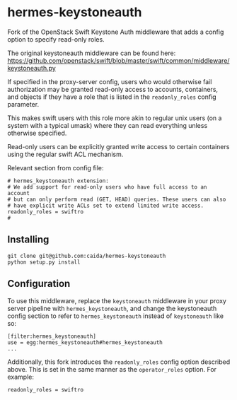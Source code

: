 # hermes-keystoneauth

Fork of the OpenStack Swift Keystone Auth middleware that adds a config option
to specify read-only roles.

The original keystoneauth middleware can be found here:
https://github.com/openstack/swift/blob/master/swift/common/middleware/keystoneauth.py

If specified in the proxy-server config, users who would otherwise fail
authorization may be granted read-only access to accounts, containers, and
objects if they have a role that is listed in the `readonly_roles` config
parameter.

This makes swift users with this role more akin to regular unix users (on a
system with a typical umask) where they can read everything unless otherwise
specified.

Read-only users can be explicitly granted write access to certain containers
using the regular swift ACL mechanism.

Relevant section from config file:
```
# hermes_keystoneauth extension:
# We add support for read-only users who have full access to an account
# but can only perform read (GET, HEAD) queries. These users can also
# have explicit write ACLs set to extend limited write access.
readonly_roles = swiftro
#
```

## Installing

```
git clone git@github.com:caida/hermes-keystoneauth
python setup.py install
```

## Configuration

To use this middleware, replace the `keystoneauth` middleware in your proxy
server pipeline with `hermes_keystoneauth`, and change the keystoneauth config
section to refer to `hermes_keystoneauth` instead of `keystoneauth` like so:

```
[filter:hermes_keystoneauth]
use = egg:hermes_keystoneauth#hermes_keystoneauth
...
```

Additionally, this fork introduces the `readonly_roles` config option described
above. This is set in the same manner as the `operator_roles` option. For
example:
```
readonly_roles = swiftro
```
